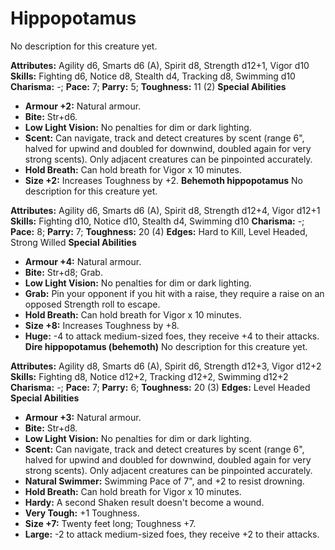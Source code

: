 # Hippopotamus

No description for this creature yet.

**Attributes:** Agility d6, Smarts d6 (A), Spirit d8, Strength d12+1,
Vigor d10
**Skills:** Fighting d6, Notice d8, Stealth d4, Tracking d8, Swimming
d10
**Charisma:** -; **Pace:** 7; **Parry:** 5; **Toughness:** 11 (2)
**Special Abilities**

- **Armour +2:** Natural armour.
- **Bite:** Str+d6.
- **Low Light Vision:** No penalties for dim or dark lighting.
- **Scent:** Can navigate, track and detect creatures by scent (range
6", halved for upwind and doubled for downwind, doubled again for very
strong scents). Only adjacent creatures can be pinpointed accurately.
- **Hold Breath:** Can hold breath for Vigor x 10 minutes.
- **Size +2:** Increases Toughness by +2.
**Behemoth hippopotamus**
No description for this creature yet.

**Attributes:** Agility d6, Smarts d6 (A), Spirit d8, Strength d12+4,
Vigor d12+1
**Skills:** Fighting d10, Notice d10, Stealth d4, Swimming d10
**Charisma:** -; **Pace:** 8; **Parry:** 7; **Toughness:** 20 (4)
**Edges:** Hard to Kill, Level Headed, Strong Willed
**Special Abilities**

- **Armour +4:** Natural armour.
- **Bite:** Str+d8; Grab.
- **Low Light Vision:** No penalties for dim or dark lighting.
- **Grab:** Pin your opponent if you hit with a raise, they require a
raise on an opposed Strength roll to escape.
- **Hold Breath:** Can hold breath for Vigor x 10 minutes.
- **Size +8:** Increases Toughness by +8.
- **Huge:** -4 to attack medium-sized foes, they receive +4 to their
attacks.
**Dire hippopotamus (behemoth)**
No description for this creature yet.

**Attributes:** Agility d8, Smarts d6 (A), Spirit d6, Strength d12+3,
Vigor d12+2
**Skills:** Fighting d8, Notice d12+2, Tracking d12+2, Swimming d12+2
**Charisma:** -; **Pace:** 7; **Parry:** 6; **Toughness:** 20 (3)
**Edges:** Level Headed
**Special Abilities**

- **Armour +3:** Natural armour.
- **Bite:** Str+d8.
- **Low Light Vision:** No penalties for dim or dark lighting.
- **Scent:** Can navigate, track and detect creatures by scent (range
6", halved for upwind and doubled for downwind, doubled again for very
strong scents). Only adjacent creatures can be pinpointed accurately.
- **Natural Swimmer:** Swimming Pace of 7", and +2 to resist drowning.
- **Hold Breath:** Can hold breath for Vigor x 10 minutes.
- **Hardy:** A second Shaken result doesn't become a wound.
- **Very Tough:** +1 Toughness.
- **Size +7:** Twenty feet long; Toughness +7.
- **Large:** -2 to attack medium-sized foes, they receive +2 to their
attacks.
